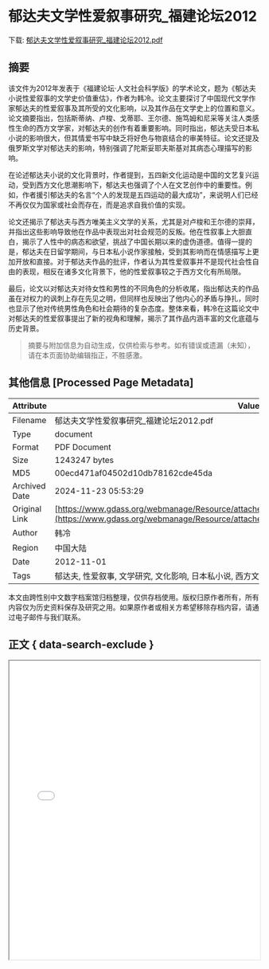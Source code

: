 # 郁达夫文学性爱叙事研究_福建论坛2012

<!-- tcd_download_link -->
下载: <a href="../郁达夫文学性爱叙事研究_福建论坛2012.pdf" download>郁达夫文学性爱叙事研究_福建论坛2012.pdf</a>
<!-- tcd_download_link_end -->

## 摘要

<!-- tcd_abstract -->
该文件为2012年发表于《福建论坛·人文社会科学版》的学术论文，题为《郁达夫小说性爱叙事的文学史价值重估》，作者为韩冷。论文主要探讨了中国现代文学作家郁达夫的性爱叙事及其所受的文化影响，以及其作品在文学史上的位置和意义。论文摘要指出，包括斯蒂纳、卢梭、戈蒂耶、王尔德、施笃姆和尼采等关注人类感性生命的西方文学家，对郁达夫的创作有着重要影响。同时指出，郁达夫受日本私小说的影响很大，但其情爱书写中缺乏将好色与物哀结合的审美特征。论文还提及俄罗斯文学对郁达夫的影响，特别强调了陀斯妥耶夫斯基对其病态心理描写的影响。

在论述郁达夫小说的文化背景时，作者提到，五四新文化运动是中国的文艺复兴运动，受到西方文化思潮影响下，郁达夫也强调了个人在文艺创作中的重要性。例如，作者援引郁达夫的名言“个人的发现是五四运动的最大成功”，来说明人们已经不再仅仅为国家或社会而存在，而是追求自我价值的实现。

论文还揭示了郁达夫与西方唯美主义文学的关系，尤其是对卢梭和王尔德的崇拜，并指出这些影响导致他在作品中表现出对社会规范的反叛。他在性叙事上大胆直白，揭示了人性中的病态和欲望，挑战了中国长期以来的虚伪道德。值得一提的是，郁达夫在日留学期间，与日本私小说作家接触，受到其影响而在情感描写上更加开放和直接。对于郁达夫作品的批评，作者认为其性爱叙事并不是现代社会性自由的表现，相反在诸多文化背景下，他的性爱叙事较之于西方文化有所局限。

最后，论文以对郁达夫对待女性和男性的不同角色的分析收尾，指出郁达夫的作品虽在对权力的讽刺上存在先见之明，但同样也反映出了他内心的矛盾与挣扎，同时也显示了他对传统男性角色和社会期待的复杂态度。整体来看，韩冷在这篇论文中对郁达夫的性爱叙事提出了新的视角和理解，揭示了其作品内涵丰富的文化底蕴与历史背景。

<!-- tcd_abstract_end -->

> 摘要与附加信息为自动生成，仅供检索与参考。如有错误或遗漏（未知），请在本页面协助编辑指正，不胜感激。

## 其他信息 [Processed Page Metadata]

| Attribute       | Value                                  |
|-----------------|----------------------------------------|
| Filename        | 郁达夫文学性爱叙事研究_福建论坛2012.pdf                             |
| Type            | document                                 |
| Format          | PDF Document                               |
| Size            | 1243247 bytes                           |
| MD5             | 00ecd471af04502d10db78162cde45da                                  |
| Archived Date   | 2024-11-23 05:53:29                             |
| Original Link   | [https://www.gdass.org/webmanage/Resource/attached/file/20130831/20130831202948_1093.pdf](https://www.gdass.org/webmanage/Resource/attached/file/20130831/20130831202948_1093.pdf)                         |
| Author          | 韩冷                               |
| Region          | 中国大陆                               |
| Date            | 2012-11-01                                 |
| Tags            | 郁达夫, 性爱叙事, 文学研究, 文化影响, 日本私小说, 西方文学, 五四运动, 文学批评, 性压抑, 文人情感                                 |

本文由跨性别中文数字档案馆归档整理，仅供存档使用。版权归原作者所有，所有内容仅为历史资料保存及研究之用。如果原作者或相关方希望移除存档内容，请通过电子邮件与我们联系。

## 正文 { data-search-exclude }

<!-- tcd_main_text -->
<iframe src="../郁达夫文学性爱叙事研究_福建论坛2012.pdf" width="100%" height="600px">
    <p>无法显示PDF，请下载查看。</p>
</iframe>
<!-- tcd_main_text_end -->

